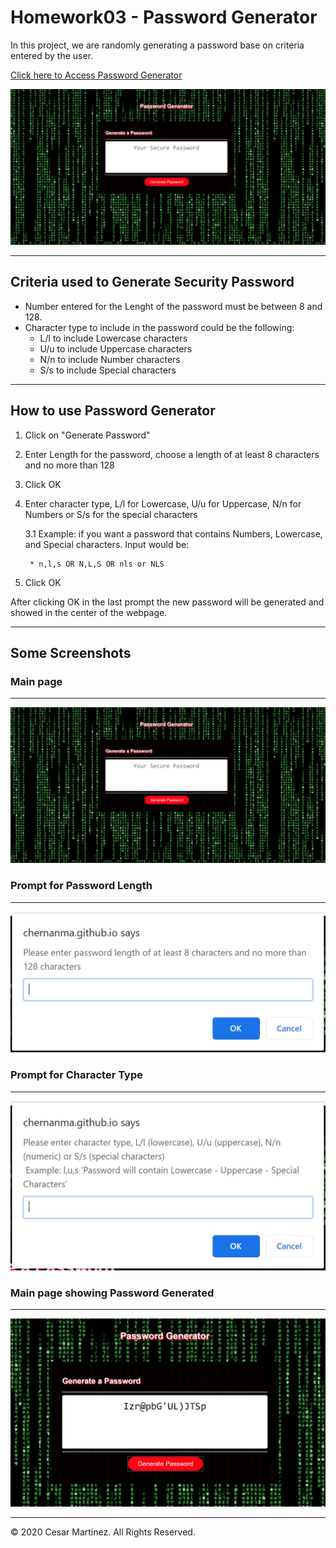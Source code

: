 # Homework03 - Password Generator

In this project, we are randomly generating a password base on criteria entered by the user.
  
[Click here to Access Password Generator](https://chernanma.github.io/Homework03/Develop/)

![picture](Assets/mainpage.jpg)

---

## Criteria used to Generate Security Password 

* Number entered for the Lenght of the password must be between 8 and 128.
* Character type to include in the password could be the following:
    * L/l to include Lowercase characters
    * U/u to include Uppercase characters
    * N/n to include Number characters
    * S/s to include Special characters
---
## How to use Password Generator

1. Click on "Generate Password"
2. Enter Length for the password, choose a length of at least 8 characters and no more than 128
3. Click OK
3. Enter character type, L/l for Lowercase, U/u for Uppercase, N/n for Numbers or S/s for the special characters

    3.1 Example: if you want a password that contains Numbers, Lowercase, and Special characters. Input would be:

        * n,l,s OR N,L,S OR nls or NLS
4. Click OK

After clicking OK in the last prompt the new password will be generated and showed in the center of the webpage.

---
## Some Screenshots

### Main page
---
![picture](Assets/mainpage.jpg)

### Prompt for Password Length
---
![picture](Assets/prompt1.jpg)

### Prompt for Character Type
---
![picture](Assets/prompt2.jpg)

### Main page showing Password Generated
---
![picture](Assets/mainresult.jpg)

---
© 2020 Cesar Martinez. All Rights Reserved.